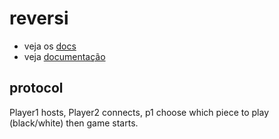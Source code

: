 # reversi

- veja os [docs](docs/Projeto1.pdf)
- veja [documentação](https://www.baeldung.com/a-guide-to-java-sockets)

## protocol

Player1 hosts, Player2 connects, p1 choose which piece to play (black/white) then game starts.


